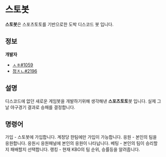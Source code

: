# 스토봇
**스토봇**은 스포츠토토를 기반으로한 도박 디스코드 봇 입니다.

## 정보
**개발자**
+ [ㅅㅎ#1059](https://github.com/ansunghae)
+ [정ㅈㄴ#2196](https://github.com/soso135)

## 설명
디스코드에 없던 새로운 게임봇을 개발하기위해 생각해낸 **스포츠토토**봇 입니다.
실제 그날 야구경기 결과로 승패를 결정합니다.

## 명령어
가입 - 스토봇에 가입합니다. 계정당 한팀에만 가입이 가능합니다.
응원 - 본인의 팀을 응원합니다. 응원시 응원패널에 본인의 응원이 나타납니다.
베팅 - 본인의 팀이 승리할지 패배할지 선택합니다.
랭킹 - 현재 KBO의 팀 순위, 승률등을 알려줍니다.